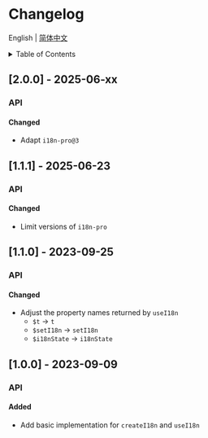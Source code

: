 
# Changelog


English | [简体中文](https://github.com/i18n-pro/vue/blob/v2.0.0-alpha.1/docs/dist/CHANGELOG_zh-CN.md)


<details >
  <summary>Table of Contents</summary>

  &emsp;&emsp;[[2.0.0] - 2025-06-xx](#200---2025-06-xx)<br/>
  &emsp;&emsp;&emsp;&emsp;[API](#200-api)<br/>
  &emsp;&emsp;&emsp;&emsp;&emsp;&emsp;[Changed](#200-api-changed)<br/>
  &emsp;&emsp;[[1.1.1] - 2025-06-23](#111---2025-06-23)<br/>
  &emsp;&emsp;&emsp;&emsp;[API](#111-api)<br/>
  &emsp;&emsp;&emsp;&emsp;&emsp;&emsp;[Changed](#111-api-changed)<br/>
  &emsp;&emsp;[[1.1.0] - 2023-09-25](#110---2023-09-25)<br/>
  &emsp;&emsp;&emsp;&emsp;[API](#110-api)<br/>
  &emsp;&emsp;&emsp;&emsp;&emsp;&emsp;[Changed](#110-api-changed)<br/>
  &emsp;&emsp;[[1.0.0] - 2023-09-09](#100---2023-09-09)<br/>
  &emsp;&emsp;&emsp;&emsp;[API](#100-api)<br/>
  &emsp;&emsp;&emsp;&emsp;&emsp;&emsp;[Added](#100-api-added)<br/>

</details>

## [2.0.0] - 2025-06-xx

<h3 id="200-api">API</h3>

<h4 id="200-api-changed">Changed</h4>

* Adapt  `i18n-pro@3` 


## [1.1.1] - 2025-06-23

<h3 id="111-api">API</h3>

<h4 id="111-api-changed">Changed</h4>

* Limit versions of  `i18n-pro` 


## [1.1.0] - 2023-09-25

<h3 id="110-api">API</h3>

<h4 id="110-api-changed">Changed</h4>

* Adjust the property names returned by  `useI18n` 
   *  `$t` -> `t` 
   *  `$setI18n` -> `setI18n` 
   *  `$i18nState` -> `i18nState` 


## [1.0.0] - 2023-09-09

<h3 id="100-api">API</h3>

<h4 id="100-api-added">Added</h4>

* Add basic implementation for  `createI18n`  and  `useI18n` 


